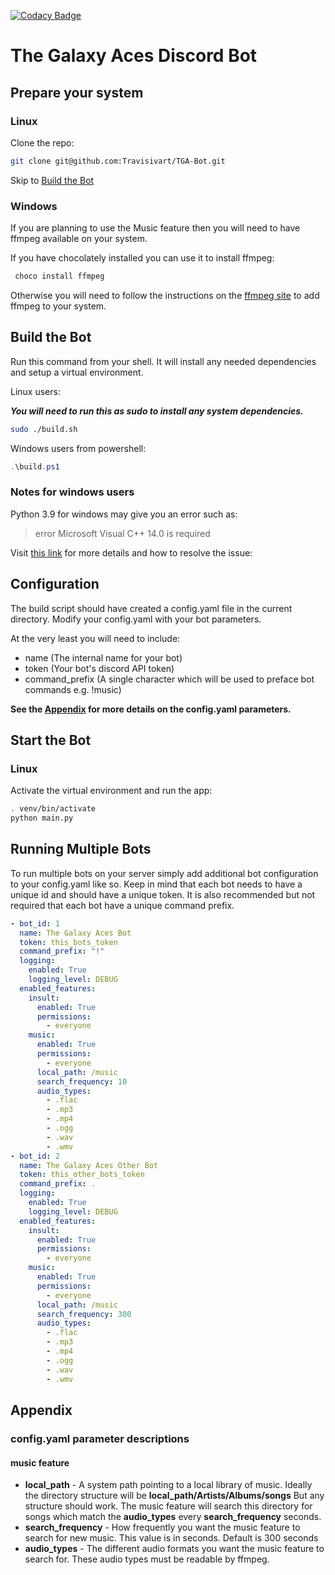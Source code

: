 [![Codacy Badge](https://app.codacy.com/project/badge/Grade/0d18ec4c208743df8101d08d4ce71b82)](https://www.codacy.com?utm_source=github.com&utm_medium=referral&utm_content=Travisivart/TGA-Bot&utm_campaign=Badge_Grade)

# The Galaxy Aces Discord Bot

## Prepare your system

### Linux

Clone the repo:

```sh
git clone git@github.com:Travisivart/TGA-Bot.git
```

Skip to [Build the Bot](#build-the-bot)

### Windows

If you are planning to use the Music feature then you will need to have ffmpeg available on your system.

If you have chocolately installed you can use it to install ffmpeg:

```powershell
 choco install ffmpeg
```

Otherwise you will need to follow the instructions on the [ffmpeg site](https://ffmpeg.org/) to add ffmpeg to your system.

## Build the Bot

Run this command from your shell. It will install any needed dependencies and setup a virtual environment.

Linux users:

**_You will need to run this as sudo to install any system dependencies._**

```sh
sudo ./build.sh
```

Windows users from powershell:

```powershell
.\build.ps1
```

### Notes for windows users

Python 3.9 for windows may give you an error such as:

> error Microsoft Visual C++ 14.0 is required

Visit [this link](https://www.scivision.dev/python-windows-visual-c-14-required/) for more details and how to resolve the issue:

## Configuration

The build script should have created a config.yaml file in the current directory.
Modify your config.yaml with your bot parameters.

At the very least you will need to include:

  - name (The internal name for your bot)
  - token (Your bot's discord API token)
  - command_prefix (A single character which will be used to preface bot commands e.g. !music)

**See the [Appendix](#appendix) for more details on the config.yaml parameters.**

## Start the Bot

### Linux

Activate the virtual environment and run the app:

```sh
. venv/bin/activate
python main.py
```

## Running Multiple Bots

To run multiple bots on your server simply add additional bot configuration to your config.yaml like so.
Keep in mind that each bot needs to have a unique id and should have a unique token.
It is also recommended but not required that each bot have a unique command prefix.

```yaml
- bot_id: 1
  name: The Galaxy Aces Bot
  token: this_bots_token
  command_prefix: "!"
  logging:
    enabled: True
    logging_level: DEBUG
  enabled_features:
    insult:
      enabled: True
      permissions:
        - everyone
    music:
      enabled: True
      permissions:
        - everyone
      local_path: /music
      search_frequency: 10
      audio_types:
        - .flac
        - .mp3
        - .mp4
        - .ogg
        - .wav
        - .wmv
- bot_id: 2
  name: The Galaxy Aces Other Bot
  token: this_other_bots_token
  command_prefix: .
  logging:
    enabled: True
    logging_level: DEBUG
  enabled_features:
    insult:
      enabled: True
      permissions:
        - everyone
    music:
      enabled: True
      permissions:
        - everyone
      local_path: /music
      search_frequency: 300
      audio_types:
        - .flac
        - .mp3
        - .mp4
        - .ogg
        - .wav
        - .wmv
```

## Appendix

### config.yaml parameter descriptions

#### music feature

  - **local_path** - A system path pointing to a local library of music. Ideally the directory structure will be **local_path/Artists/Albums/songs** But any structure should work. The music feature will search this directory for songs which match the **audio_types** every **search_frequency** seconds.
  - **search_frequency** - How frequently you want the music feature to search for new music. This value is in seconds. Default is 300 seconds
  - **audio_types** - The different audio formats you want the music feature to search for. These audio types must be readable by ffmpeg.
